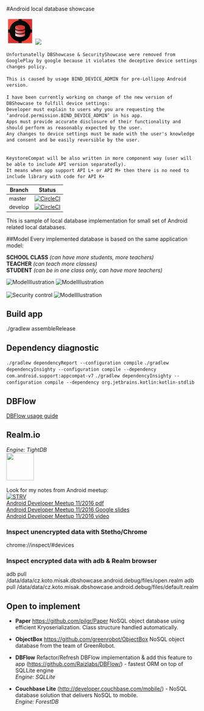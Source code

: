 #Android local database showcase

![DbShowcase](./mobile/src/main/res/mipmap-hdpi/ic_launcher.png "DbShowcase") <a href="https://play.google.com/store/apps/details?id=cz.koto.misak.dbshowcase.android"><img src="./extras/banner/google-play-badge.png" height="72"/></a>

```
Unfortunatelly DBShowcase & SecurityShowcase were removed from GooglePlay by google because it violates the deceptive device settings changes policy. 

This is caused by usage BIND_DEVICE_ADMIN for pre-Lollipop Android version.
  
I have been currently working on change of the new version of DBShowcase to fulfill device settings:
Developer must explain to users why you are requesting the ‘android.permission.BIND_DEVICE_ADMIN’ in his app. 
Apps must provide accurate disclosure of their functionality and should perform as reasonably expected by the user. 
Any changes to device settings must be made with the user's knowledge and consent and be easily reversible by the user.
  
  
KeystoreCompat will be also written in more component way (user will be able to include API version separatedly).
It means when app support API L+ or API M+ then there is no need to include library with code for API K+
```

| Branch | Status |
| --- | --- |
| master | [![CircleCI](https://circleci.com/gh/kotomisak/db-showcase-android/tree/master.svg?style=shield)](https://circleci.com/gh/kotomisak/db-showcase-android/tree/master) |  
| develop| [![CircleCI](https://circleci.com/gh/kotomisak/db-showcase-android/tree/develop.svg?style=shield)](https://circleci.com/gh/kotomisak/db-showcase-android/tree/develop) |


This is sample of local database implementation for small set of Android related local databases.

##Model
Every implemented database is based on the same application model:  

**SCHOOL CLASS** _(can have more students, more teachers)_  
**TEACHER** _(can teach more classes)_  
**STUDENT** _(can be in one class only, can have more teachers)_  

![ModelIllustration](./extras/screens/scr_showcase_int1.png "ModelIllustration")&nbsp;![ModelIllustration](./extras/screens/scr_showcase_int2.png "ModelIllustration") <br/><br/>
![Security control](./extras/screens/scr_showcase_con1.png "Security control")&nbsp;![ModelIllustration](./extras/screens/scr_showcase_lockscreen.png "ModelIllustration") <br/>


## Build app
./gradlew assembleRelease

## Dependency diagnostic ##

  `./gradlew dependencyReport --configuration compile`
  `./gradlew dependencyInsighty --configuration compile --dependency com.android.support:appcompat-v7`
  `./gradlew dependencyInsighty --configuration compile --dependency org.jetbrains.kotlin:kotlin-stdlib`

<!--**Couchbase Lite** (http://developer.couchbase.com/mobile/) - a lightweight embedded NoSQL database engine for Android with the built-in ability to sync to Couchbase Server.  
-->
## DBFlow

[DBFlow usage guide](https://agrosner.gitbooks.io/dbflow/content/Usage.html)

## Realm.io
_Engine: TightDB_ <br/>
<a href="https://realm.io/"><img src="./extras/banner/android_realm.png" height="72" width="72"/></a><br/>

Look for my notes from Android meetup:<br/>
[ ![STRV](./extras/talks/STRV-Black_small.png) ](https://www.strv.com/)<br/>
[Android Developer Meetup 11/2016 pdf](./extras/talks/realm.meetup.11-2016.pdf)<br/>
[Android Developer Meetup 11/2016 Google slides](https://docs.google.com/presentation/d/1kT0RNL0JYa1TZ2Vs9Ft34XAIS5ej3DEpecz7RnXXXQ8/edit?usp=sharing)<br/>
[Android Developer Meetup 11/2016 video](https://www.youtube.com/watch?v=NdrVjNNq4hc&t=100s)

### Inspect unencrypted data with Stetho/Chrome
chrome://inspect/#devices

### Inspect encrypted data with adb & Realm browser
adb pull /data/data/cz.koto.misak.dbshowcase.android.debug/files/open.realm
adb pull /data/data/cz.koto.misak.dbshowcase.android.debug/files/default.realm



## Open to implement

- **Paper**
https://github.com/pilgr/Paper
NoSQL object database using efficient Kryoserialization. Class structure handled automatically.

- **ObjectBox**
https://github.com/greenrobot/ObjectBox
NoSQL object database from the team of GreenRobot.

- **DBFlow**
Refactor/Refresh DBFlow implementation & add this feature to app
(https://github.com/Raizlabs/DBFlow/) - fastest ORM on top of SQLLite engine  
_Engine: SQLLite_  


- **Couchbase Lite**
(http://developer.couchbase.com/mobile/) - NoSQL database solution that delivers NoSQL to mobile.   
_Engine: ForestDB_  



